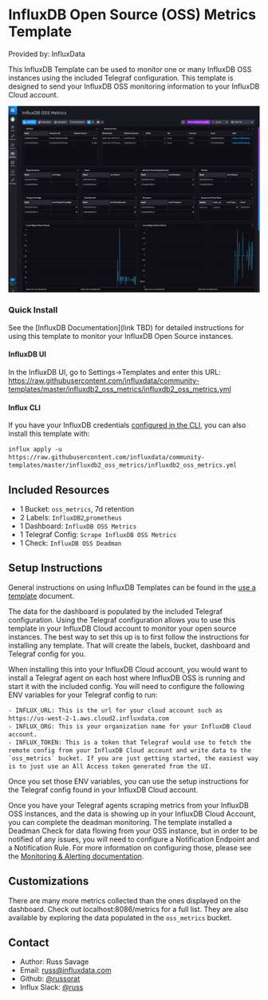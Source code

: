 # InfluxDB Open Source (OSS) Metrics Template

Provided by: InfluxData

This InfluxDB Template can be used to monitor one or many InfluxDB OSS instances using the included Telegraf configuration. This template is designed to send your InfluxDB OSS monitoring information to your InfluxDB Cloud account.

![InfluxDB 2 Dashboard Screenshot](img/influxdb2-dashboard.png)

### Quick Install

See the [InfluxDB Documentation](link TBD) for detailed instructions for using this template to monitor your InfluxDB Open Source instances.

#### InfluxDB UI
In the InfluxDB UI, go to Settings->Templates and enter this URL: https://raw.githubusercontent.com/influxdata/community-templates/master/influxdb2_oss_metrics/influxdb2_oss_metrics.yml

#### Influx CLI
If you have your InfluxDB credentials [configured in the CLI](https://v2.docs.influxdata.com/v2.0/reference/cli/influx/config/), you can also install this template with:

```
influx apply -u https://raw.githubusercontent.com/influxdata/community-templates/master/influxdb2_oss_metrics/influxdb2_oss_metrics.yml
```

## Included Resources

  - 1 Bucket: `oss_metrics`, 7d retention
  - 2 Labels: `InfluxDB2`,`prometheus`
  - 1 Dashboard: `InfluxDB OSS Metrics`
  - 1 Telegraf Config: `Scrape InfluxDB OSS Metrics`
  - 1 Check: `InfluxDB OSS Deadman`

## Setup Instructions

  General instructions on using InfluxDB Templates can be found in the [use a template](../docs/use_a_template.md) document.

  The data for the dashboard is populated by the included Telegraf configuration. Using the Telegraf configuration allows you to use this template in your InfluxDB Cloud account to monitor your open source instances. The best way to set this up is to first follow the instructions for installing any template. That will create the labels, bucket, dashboard and Telegraf config for you.
  
  When installing this into your InfluxDB Cloud account, you would want to install a Telegraf agent on each host where InfluxDB OSS is running and start it with the included config. You will need to configure the following ENV variables for your Telegraf config to run:
    
    - INFLUX_URL: This is the url for your cloud account such as https://us-west-2-1.aws.cloud2.influxdata.com
    - INFLUX_ORG: This is your organization name for your InfluxDB Cloud account.
    - INFLUX_TOKEN: This is a token that Telegraf would use to fetch the remote config from your InfluxDB Cloud account and write data to the `oss_metrics` bucket. If you are just getting started, the easiest way is to just use an All Access token generated from the UI.

  Once you set those ENV variables, you can use the setup instructions for the Telegraf config found in your InfluxDB Cloud account.

  Once you have your Telegraf agents scraping metrics from your InfluxDB OSS instances, and the data is showing up in your InfluxDB Cloud Account, you can complete the deadman monitoring. The template installed a Deadman Check for data flowing from your OSS instance, but in order to be notified of any issues, you will need to configure a Notification Endpoint and a Notification Rule. For more information on configuring those, please see the [Monitoring & Alerting documentation](https://docs.influxdata.com/influxdb/cloud/monitor-alert/).

## Customizations

  There are many more metrics collected than the ones displayed on the dashboard. Check out localhost:8086/metrics for a full list. They are also available by exploring the data populated in the `oss_metrics` bucket.

## Contact

- Author: Russ Savage
- Email: russ@influxdata.com
- Github: [@russorat](https://github.com/russorat)
- Influx Slack: [@russ](https://influxdata.com/slack)
